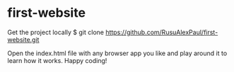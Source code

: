 # first-website

Get the project locally
$ git clone https://github.com/RusuAlexPaul/first-website.git

Open the index.html file with any browser app you like and play around it to learn how it works.
Happy coding!
